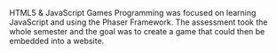 HTML5 & JavaScript Games Programming was focused on learning JavaScript and using the Phaser Framework. The assessment took the whole semester and the goal was to create a game that could then be embedded into a website.